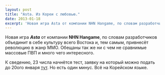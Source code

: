 ```yaml
---
layout: post
title: "Asta. Из Кореи с любовью."
date: 2013-01-18
excerpt: 'Новая игра Asta от компании NHN Hangame, по словам разработчиков объединит в себе культуру всего Востока и, тем самым, привнесёт революцию в жанр ММО. Обещаны так же ни с чем не сравнимые массовые ПВП и много чего интересного.'
---
```


Новая игра <em><strong>Asta</strong> </em>от компании <strong>NHN Hangame</strong>, по словам разработчиков объединит в себе культуру всего Востока и, тем самым, привнесёт революцию в жанр ММО. Обещаны так же ни с чем не сравнимые массовые ПВП и много чего интересного.

К сведению, 23 числа начнётся тест, заявку на который можно подать до 20ого января <a href="http://asta.hangame.com/bridge.nhn?cmsurl=http%3A%2F%2Fasta.hangame.com%2Fxbbs%2Fbbs%2Fread.nhn%3FbbsNo%3D1%26artclNo%3D7160">тут</a>. Но есть один минус. Всё на Корейском языке.